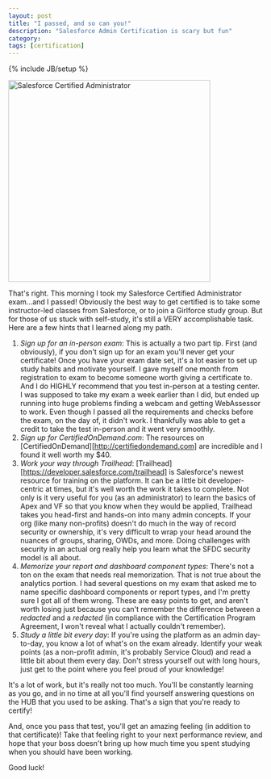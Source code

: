 ```yaml
---
layout: post
title: "I passed, and so can you!"
description: "Salesforce Admin Certification is scary but fun"
category: 
tags: [certification]
---
```

{% include JB/setup %}

<img alt="Salesforce Certified Administrator" src="http://i.imgur.com/jc6bR8G.png" width="400px"/>

That's right. This morning I took my Salesforce Certified Administrator exam...and I passed! Obviously the best way to get certified is to take some instructor-led classes from Salesforce, or to join a Girlforce study group. But for those of us stuck with self-study, it's still a VERY accomplishable task. Here are a few hints that I learned along my path.

1. *Sign up for an in-person exam*: This is actually a two part tip. First (and obviously), if you don't sign up for an exam you'll never get your certificate! Once you have your exam date set, it's a lot easier to set up study habits and motivate yourself. I gave myself one month from registration to exam to become someone worth giving a certificate to. And I do HIGHLY recommend that you test in-person at a testing center. I was supposed to take my exam a week earlier than I did, but ended up running into huge problems finding a webcam and getting WebAssessor to work. Even though I passed all the requirements and checks before the exam, on the day of, it didn't work. I thankfully was able to get a credit to take the test in-person and it went very smoothly.
2. *Sign up for CertifiedOnDemand.com*: The resources on [CertifiedOnDemand][http://certifiedondemand.com] are incredible and I found it well worth my $40.
3. *Work your way through Trailhead*: [Trailhead][https://developer.salesforce.com/trailhead] is Salesforce's newest resource for training on the platform. It can be a little bit developer-centric at times, but it's well worth the work it takes to complete. Not only is it very useful for you (as an administrator) to learn the basics of Apex and VF so that you know when they would be applied, Trailhead takes you head-first and hands-on into many admin concepts. If your org (like many non-profits) doesn't do much in the way of record security or ownership, it's very difficult to wrap your head around the nuances of groups, sharing, OWDs, and more. Doing challenges with security in an actual org really help you learn what the SFDC security model is all about.
4. *Memorize your report and dashboard component types*: There's not a ton on the exam that needs real memorization. That is not true about the analytics portion. I had several questions on my exam that asked me to name specific dashboard components or report types, and I'm pretty sure I got all of them wrong. These are easy points to get, and aren't worth losing just because you can't remember the difference between a _redacted_ and a _redacted_ (in compliance with the Certification Program Agreement, I won't reveal what I actually couldn't remember).
5. *Study a little bit every day*: If you're using the platform as an admin day-to-day, you know a lot of what's on the exam already. Identify your weak points (as a non-profit admin, it's probably Service Cloud) and read a little bit about them every day. Don't stress yourself out with long hours, just get to the point where you feel proud of your knowledge!

It's a lot of work, but it's really not too much. You'll be constantly learning as you go, and in no time at all you'll find yourself answering questions on the HUB that you used to be asking. That's a sign that you're ready to certify!

And, once you pass that test, you'll get an amazing feeling (in addition to that certificate)! Take that feeling right to your next performance review, and hope that your boss doesn't bring up how much time you spent studying when you should have been working.

Good luck!

